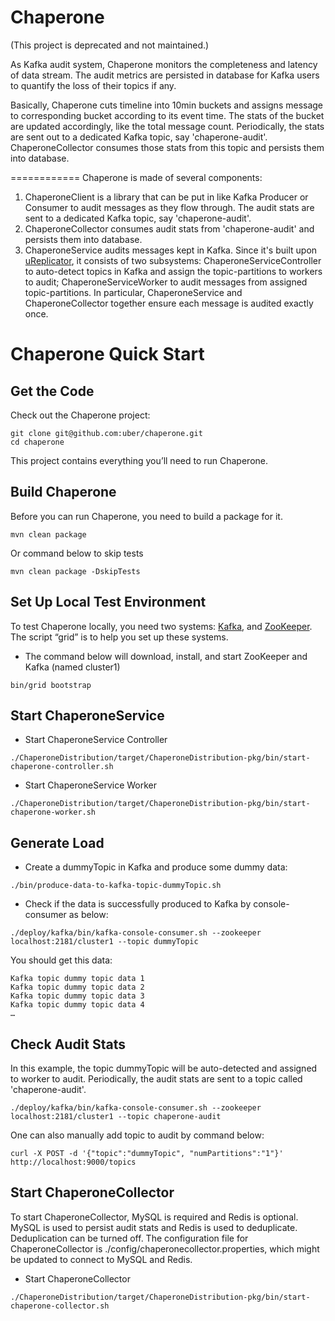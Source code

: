 Chaperone
============
(This project is deprecated and not maintained.)

As Kafka audit system, Chaperone monitors the completeness and latency of data stream. The audit metrics are persisted in database for Kafka users to quantify the loss of their topics if any.

Basically, Chaperone cuts timeline into 10min buckets and assigns message to corresponding bucket according to its event time. The stats of the bucket are updated accordingly, like the total message count. Periodically, the stats are sent out to a dedicated Kafka topic, say 'chaperone-audit'. ChaperoneCollector consumes those stats from this topic and persists them into database.

============
Chaperone is made of several components:

1. ChaperoneClient is a library that can be put in like Kafka Producer or Consumer to audit messages as they flow through. The audit stats are sent to a dedicated Kafka topic, say 'chaperone-audit'.
2. ChaperoneCollector consumes audit stats from 'chaperone-audit' and persists them into database.
3. ChaperoneService audits messages kept in Kafka. Since it's built upon [uReplicator](https://github.com/uber/uReplicator), it consists of two subsystems: ChaperoneServiceController to auto-detect topics in Kafka and assign the topic-partitions to workers to audit; ChaperoneServiceWorker to audit messages from assigned topic-partitions. In particular, ChaperoneService and ChaperoneCollector together ensure each message is audited exactly once.

# Chaperone Quick Start

## Get the Code
Check out the Chaperone project:
```
git clone git@github.com:uber/chaperone.git
cd chaperone
```
This project contains everything you’ll need to run Chaperone.


## Build Chaperone
Before you can run Chaperone, you need to build a package for it.
```
mvn clean package
```
Or command below to skip tests
```
mvn clean package -DskipTests
```


## Set Up Local Test Environment
To test Chaperone locally, you need two systems: [Kafka](http://kafka.apache.org/), and [ZooKeeper](http://zookeeper.apache.org/). The script “grid” is to help you set up these systems.
- The command below will download, install, and start ZooKeeper and Kafka (named cluster1)
```
bin/grid bootstrap
```


## Start ChaperoneService
- Start ChaperoneService Controller
```
./ChaperoneDistribution/target/ChaperoneDistribution-pkg/bin/start-chaperone-controller.sh
```

- Start ChaperoneService Worker 
```
./ChaperoneDistribution/target/ChaperoneDistribution-pkg/bin/start-chaperone-worker.sh
```


## Generate Load 
- Create a dummyTopic in Kafka and produce some dummy data:
```
./bin/produce-data-to-kafka-topic-dummyTopic.sh
```
- Check if the data is successfully produced to Kafka by console-consumer as below:
```
./deploy/kafka/bin/kafka-console-consumer.sh --zookeeper localhost:2181/cluster1 --topic dummyTopic
```
You should get this data:
```
Kafka topic dummy topic data 1
Kafka topic dummy topic data 2
Kafka topic dummy topic data 3
Kafka topic dummy topic data 4
…
```


## Check Audit Stats
In this example, the topic dummyTopic will be auto-detected and assigned to worker to audit. Periodically, the audit stats are sent to a topic called 'chaperone-audit'. 
```
./deploy/kafka/bin/kafka-console-consumer.sh --zookeeper localhost:2181/cluster1 --topic chaperone-audit 
```
One can also manually add topic to audit by command below:
```
curl -X POST -d '{"topic":"dummyTopic", "numPartitions":"1"}' http://localhost:9000/topics
```


## Start ChaperoneCollector
To start ChaperoneCollector, MySQL is required and Redis is optional. MySQL is used to persist audit stats and Redis is used to deduplicate. Deduplication can be turned off. The configuration file for ChaperoneCollector is ./config/chaperonecollector.properties, which might be updated to connect to MySQL and Redis.
- Start ChaperoneCollector
```
./ChaperoneDistribution/target/ChaperoneDistribution-pkg/bin/start-chaperone-collector.sh
```
